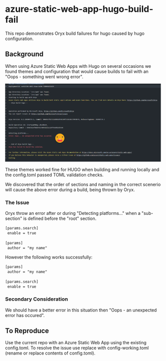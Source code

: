 # azure-static-web-app-hugo-build-fail
This repo demonstrates Oryx build failures for hugo caused by hugo configuration.

## Background

When using Azure Static Web Apps with Hugo on several occasions we found themes and configuration that would cause
builds to fail with an "Oops - something went wrong error".

![Oops](Oops.png)

These themes worked fine for HUGO when building and running locally and the config.toml passed TOML validation checks.

We discovered that the order of sections and naming in the correct scenerio will cause the above error during a build, being thrown by Oryx.

### The Issue

Oryx throw an error after or during "Detecting platforms..." when a "sub-section" is defined before the "root" section.  


    [params.search]
     enable = true

    [params]
     author = "my name"

However the following works successfully:

    [params]
     author = "my name" 

    [params.search]
     enable = true

### Secondary Consideration

We should have a better error in this situation then "Oops - an unexpected error has occured". 

## To Reproduce

Use the current repo with an Azure Static Web App using the existing config.toml.  To resolve the issue use replace with config-working.toml (rename or replace contents of config.toml).
